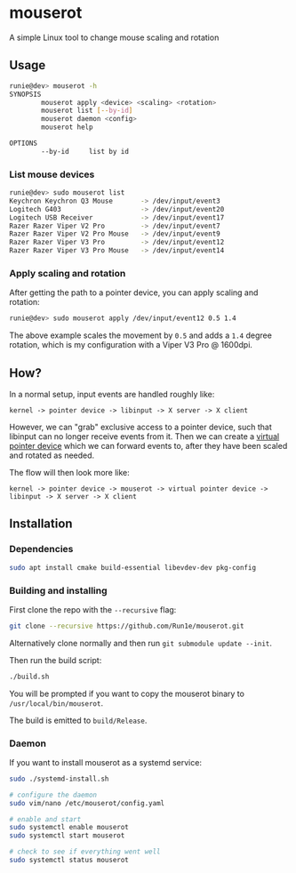 # mouserot

A simple Linux tool to change mouse scaling and rotation

## Usage

```bash
runie@dev> mouserot -h
SYNOPSIS
        mouserot apply <device> <scaling> <rotation>
        mouserot list [--by-id]
        mouserot daemon <config>
        mouserot help

OPTIONS
        --by-id     list by id
```

### List mouse devices

```bash
runie@dev> sudo mouserot list
Keychron Keychron Q3 Mouse       -> /dev/input/event3
Logitech G403                    -> /dev/input/event20
Logitech USB Receiver            -> /dev/input/event17
Razer Razer Viper V2 Pro         -> /dev/input/event7
Razer Razer Viper V2 Pro Mouse   -> /dev/input/event9
Razer Razer Viper V3 Pro         -> /dev/input/event12
Razer Razer Viper V3 Pro Mouse   -> /dev/input/event14
```

### Apply scaling and rotation

After getting the path to a pointer device, you can apply scaling and rotation:

```bash
runie@dev> sudo mouserot apply /dev/input/event12 0.5 1.4
```

The above example scales the movement by `0.5` and adds a `1.4` degree rotation, which is my configuration with a Viper V3 Pro @ 1600dpi.

## How?

In a normal setup, input events are handled roughly like:

```
kernel -> pointer device -> libinput -> X server -> X client
```

However, we can "grab" exclusive access to a pointer device, such that libinput can no longer receive events from it.
Then we can create a [virtual pointer device](https://www.kernel.org/doc/html/v4.12/input/uinput.html)
which we can forward events to, after they have been scaled and rotated as needed.

The flow will then look more like:

```
kernel -> pointer device -> mouserot -> virtual pointer device -> libinput -> X server -> X client
```

## Installation

### Dependencies

```bash
sudo apt install cmake build-essential libevdev-dev pkg-config
```

### Building and installing

First clone the repo with the `--recursive` flag:

```bash
git clone --recursive https://github.com/Run1e/mouserot.git
```

Alternatively clone normally and then run `git submodule update --init`.

Then run the build script:

```bash
./build.sh
```

You will be prompted if you want to copy the mouserot binary to `/usr/local/bin/mouserot`.

The build is emitted to `build/Release`.

### Daemon

If you want to install mouserot as a systemd service:

```bash
sudo ./systemd-install.sh

# configure the daemon
sudo vim/nano /etc/mouserot/config.yaml

# enable and start
sudo systemctl enable mouserot
sudo systemctl start mouserot

# check to see if everything went well
sudo systemctl status mouserot
```
